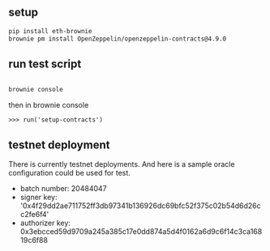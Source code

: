 ## setup

```bash
pip install eth-brownie
brownie pm install OpenZeppelin/openzeppelin-contracts@4.9.0
```

## run test script

```bash

brownie console
```

then in brownie console

```
>>> run('setup-contracts')
```

## testnet deployment

There is currently testnet deployments. And here is a sample oracle configuration could be used for test.

- batch number: 20484047
- signer key: '0x4f29dd2ae711752ff3db97341b136926dc69bfc52f375c02b54d6d26cc2fe6f4'
- authorizer key: 0x3ebcced59d9709a245a385c17e0dd874a5d4f0162a6d9c6f14c3ca16819c6f88
